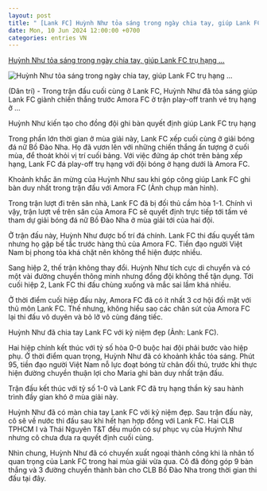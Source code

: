 ```yaml
---
layout: post
title: " [Lank FC] Huỳnh Như tỏa sáng trong ngày chia tay, giúp Lank FC trụ hạng ..."
date: Mon, 10 Jun 2024 12:00:00 +0700
categories: entries VN
---
```

[Huỳnh Như tỏa sáng trong ngày chia tay, giúp Lank FC trụ hạng ...](https://dantri.com.vn/the-thao/huynh-nhu-toa-sang-trong-ngay-chia-tay-giup-lank-fc-tru-hang-than-ky-20240610003405416.htm)

![Huỳnh Như tỏa sáng trong ngày chia tay, giúp Lank FC trụ hạng ...](https://cdnphoto.dantri.com.vn/XBbCd8YxNPIHAmWWffNaZs2LDn8=/zoom/1200_630/2024/06/10/huynh-nhu-lank-fc-amora-fc-pla-4926-1458-1717951922-crop-1717954386136.jpeg)

(Dân trí) - Trong trận đấu cuối cùng ở Lank FC, Huỳnh Như đã tỏa sáng giúp Lank FC giành chiến thắng trước Amora FC ở trận play-off tranh vé trụ hạng ở ...

Huỳnh Như kiến tạo cho đồng đội ghi bàn quyết định giúp Lank FC trụ hạng

Trong phần lớn thời gian ở mùa giải này, Lank FC xếp cuối cùng ở giải bóng đá nữ Bồ Đào Nha. Họ đã vươn lên với những chiến thắng ấn tượng ở cuối mùa, để thoát khỏi vị trí cuối bảng. Với việc đứng áp chót trên bảng xếp hạng, Lank FC đá play-off trụ hạng với đội bóng ở hạng dưới là Amora FC.

Khoảnh khắc ăn mừng của Huỳnh Như sau khi góp công giúp Lank FC ghi bàn duy nhất trong trận đấu với Amora FC (Ảnh chụp màn hình).

Trong trận lượt đi trên sân nhà, Lank FC đã bị đối thủ cầm hòa 1-1. Chính vì vậy, trận lượt về trên sân của Amora FC sẽ quyết định trực tiếp tới tấm vé tham dự giải bóng đá nữ Bồ Đào Nha ở mùa giải tới của hai đội.

Ở trận đấu này, Huỳnh Như được bố trí đá chính. Lank FC thi đấu quyết tâm nhưng họ gặp bế tắc trước hàng thủ của Amora FC. Tiền đạo người Việt Nam bị phong tỏa khá chặt nên không thể hiện được nhiều.

Sang hiệp 2, thế trận không thay đổi. Huỳnh Như tích cực di chuyển và có một vài đường chuyền thông minh nhưng đồng đội không thể tận dụng. Tới cuối hiệp 2, Lank FC thi đấu chùng xuống và mắc sai lầm khá nhiều.

Ở thời điểm cuối hiệp đấu này, Amora FC đã có ít nhất 3 cơ hội đối mặt với thủ môn Lank FC. Thế nhưng, không hiểu sao các chân sút của Amora FC lại thi đấu vô duyên và bỏ lỡ vô cùng đáng tiếc.

Huỳnh Như đã chia tay Lank FC với kỷ niệm đẹp (Ảnh: Lank FC).

Hai hiệp chính kết thúc với tỷ số hòa 0-0 buộc hai đội phải bước vào hiệp phụ. Ở thời điểm quan trọng, Huỳnh Như đã có khoảnh khắc tỏa sáng. Phút 95, tiền đạo người Việt Nam nỗ lực đoạt bóng từ chân đối thủ, trước khi thực hiện đường chuyền thuận lợi cho Maria ghi bàn duy nhất trận đấu.

Trận đấu kết thúc với tỷ số 1-0 và Lank FC đã trụ hạng thần kỳ sau hành trình đầy gian khó ở mùa giải này.

Huỳnh Như đã có màn chia tay Lank FC với kỷ niệm đẹp. Sau trận đấu này, cô sẽ về nước thi đấu sau khi hết hạn hợp đồng với Lank FC. Hai CLB TPHCM I và Thái Nguyên T&T đều muốn có sự phục vụ của Huỳnh Như nhưng cô chưa đưa ra quyết định cuối cùng.

Nhìn chung, Huỳnh Như đã có chuyến xuất ngoại thành công khi là nhân tố quan trọng của Lank FC trong hai mùa giải vừa qua. Cô đã đóng góp 9 bàn thắng và 3 đường chuyền thành bàn cho CLB Bồ Đào Nha trong thời gian thi đấu tại đây.

